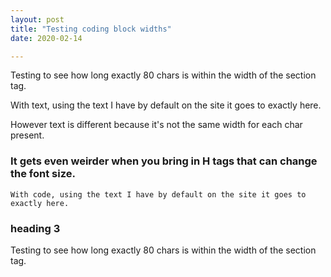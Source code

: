 ```yaml
---
layout: post
title: "Testing coding block widths"
date: 2020-02-14

---
```



Testing to see how long exactly 80 chars is within the width of the section tag.

With text, using the text I have by default on the site it goes to exactly here.

However text is different because it's not the same width for each char present.

### It gets even weirder when you bring in H tags that can change the font size.

```
With code, using the text I have by default on the site it goes to exactly here.
```

### heading 3
Testing to see how long exactly 80 chars is within the width of the section tag.
